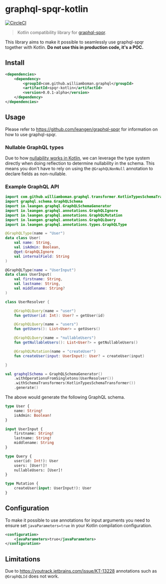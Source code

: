 # graphql-spqr-kotlin

[![CircleCI](https://circleci.com/gh/williamboman/graphql-spqr-kotlin.svg?style=svg)](https://circleci.com/gh/williamboman/graphql-spqr-kotlin)

> Kotlin compatibility library for [graphql-spqr](https://github.com/leangen/graphql-spqr).

This library aims to make it possible to seamlessly use graphql-spqr together with Kotlin. **Do not use this in production code, it's a POC.**

## Install

```xml
<dependencies>
    <dependency>
        <groupId>com.github.williamboman.graphql</groupId>
        <artifactId>spqr-kotlin</artifactId>
        <version>0.0.1-alpha</version>
    </dependency>
</dependencies>
```

## Usage

Please refer to https://github.com/leangen/graphql-spqr for information on how to use graphql-spqr.

### Nullable GraphQL types

Due to how [nullability works in Kotlin](https://kotlinlang.org/docs/reference/null-safety.html), we can leverage the type system directly when doing
reflection to determine nullability in the schema. This means you don't have to rely on using the `@GraphQLNonNull` annotation to declare fields as non-nullable.

### Example GraphQL API

```kt
import com.github.williamboman.graphql.transformer.KotlinTypesSchemaTransformer
import graphql.schema.GraphQLSchema
import io.leangen.graphql.GraphQLSchemaGenerator
import io.leangen.graphql.annotations.GraphQLIgnore
import io.leangen.graphql.annotations.GraphQLMutation
import io.leangen.graphql.annotations.GraphQLQuery
import io.leangen.graphql.annotations.types.GraphQLType

@GraphQLType(name = "User")
data class User(
    val name: String,
    val isAdmin: Boolean,
    @get:GraphQLIgnore
    val internalField: String
)

@GraphQLType(name = "UserInput")
data class UserInput(
    val firstname: String,
    val lastname: String,
    val middlename: String?
)

class UserResolver {

    @GraphQLQuery(name = "user")
    fun getUser(id: Int): User? = getUser(id)

    @GraphQLQuery(name = "users")
    fun getUsers(): List<User> = getUsers()

    @GraphQLQuery(name = "nullableUsers")
    fun getNullableUsers(): List<User?> = getNullableUsers()

    @GraphQLMutation(name = "createUser")
    fun createUser(input: UserInput): User? = createUser(input)

}

val graphqlSchema = GraphQLSchemaGenerator()
    .withOperationsFromSingletons(UserResolver())
    .withSchemaTransformers(KotlinTypesSchemaTransformer())
    .generate()
```

The above would generate the following GraphQL schema.

```graphql
type User {
    name: String!
    isAdmin: Boolean!
}

input UserInput {
    firstname: String!
    lastname: String!
    middlename: String
}

type Query {
    user(id: Int!): User
    users: [User!]!
    nullableUsers: [User]!
}

type Mutation {
    createUser(input: UserInput!): User
}
```

## Configuration

To make it possible to use annotations for input arguments you need to ensure set `javaParameters=true` in your Kotlin compilation configuration.

```xml
<configuration>
    <javaParameters>true</javaParameters>
</configuration>
```

## Limitations

Due to https://youtrack.jetbrains.com/issue/KT-13228 annotations such as `@GraphQLId` does not work.
